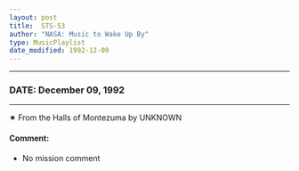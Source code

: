 ```yaml
---
layout: post
title:  STS-53
author: "NASA: Music to Wake Up By"
type: MusicPlaylist
date_modified: 1992-12-09
---
```


----
### DATE: December 09, 1992
----
✷ From the Halls of Montezuma by UNKNOWN

#### Comment:
* No mission comment
